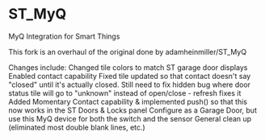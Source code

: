 ST_MyQ
======

MyQ Integration for Smart Things

This fork is an overhaul of the original done by adamheinmiller/ST_MyQ

Changes include:
  Changed tile colors to match ST garage door displays
  Enabled contact capability
  Fixed tile updated so that contact doesn't say "closed" until it's actually closed.
    Still need to fix hidden bug where door status tile will go to "unknown" instead of open/close - refresh fixes it
  Added Momentary Contact capability & implemented push() so that this now works in the ST Doors & Locks panel
    Configure as a Garage Door, but use this MyQ device for both the switch and the sensor
  General clean up (eliminated most double blank lines, etc.)
